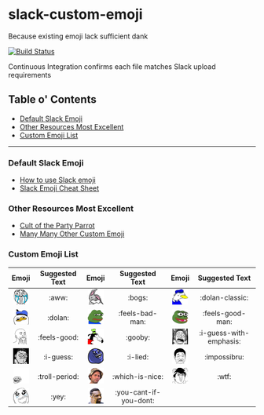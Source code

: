 # slack-custom-emoji
Because existing emoji lack sufficient dank

[![Build Status](https://semaphoreci.com/api/v1/rolandburrows/slack-custom-emoji/branches/import-2/shields_badge.svg)](https://semaphoreci.com/rolandburrows/slack-custom-emoji)

Continuous Integration confirms each file matches Slack upload requirements


## Table o' Contents
- [Default Slack Emoji](#default-slack-emoji)
- [Other Resources Most Excellent](#other-resources-most-excellent)
- [Custom Emoji List](#custom-emoji-list)

-----

### Default Slack Emoji
- [How to use Slack emoji](https://get.slack.help/hc/en-us/articles/202931348-Emoji-and-emoticons)
- [Slack Emoji Cheat Sheet](https://www.webpagefx.com/tools/emoji-cheat-sheet/)

### Other Resources Most Excellent
- [Cult of the Party Parrot](http://cultofthepartyparrot.com/)
- [Many Many Other Custom Emoji](https://slackmojis.com/)

### Custom Emoji List

| Emoji | Suggested Text | Emoji | Suggested Text | Emoji | Suggested Text |
|:-----:|:--------------:|:-----:|:--------------:|:-----:|:--------------:|
| <img src="custom_emoji/aww.png" width="32" height="32"/> | :aww: | <img src="custom_emoji/bogs.png" width="32" height="32"/> | :bogs: | <img src="custom_emoji/dolan-classic.png" width="32" height="32"/> | :dolan-classic: |
| <img src="custom_emoji/dolan.png" width="32" height="32"/> | :dolan: | <img src="custom_emoji/feels-bad-man.png" width="32" height="32"/> | :feels-bad-man: | <img src="custom_emoji/feels-good-man.png" width="32" height="32"/> | :feels-good-man: |
| <img src="custom_emoji/feels-good.png" width="32" height="32"/> | :feels-good: | <img src="custom_emoji/gooby.png" width="32" height="32"/> | :gooby: | <img src="custom_emoji/i-guess-with-emphasis.png" width="32" height="32"/> | :i-guess-with-emphasis: |
| <img src="custom_emoji/i-guess.png" width="32" height="32"/> | :i-guess: | <img src="custom_emoji/i-lied.png" width="32" height="32"/> | :i-lied: | <img src="custom_emoji/impossibru.png" width="32" height="32"/> | :impossibru: |
| <img src="custom_emoji/troll-period.png" width="32" height="32"/> | :troll-period: | <img src="custom_emoji/which-is-nice.png" width="32" height="32"/> | :which-is-nice: | <img src="custom_emoji/wtf.png" width="32" height="32"/> | :wtf: |
| <img src="custom_emoji/yey.png" width="32" height="32"/> | :yey: | <img src="custom_emoji/you-cant-if-you-dont.png" width="32" height="32"/> | :you-cant-if-you-dont: |
